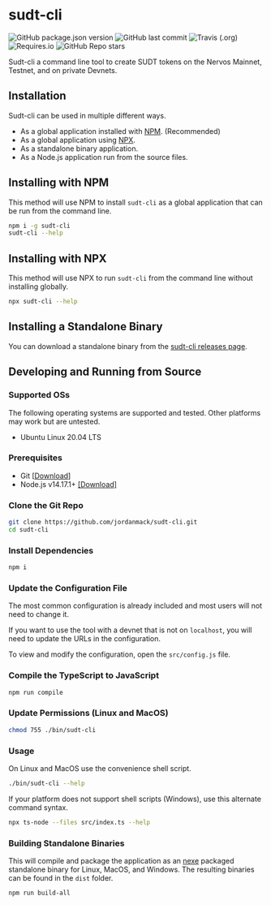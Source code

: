 # sudt-cli

![GitHub package.json version](https://img.shields.io/github/package-json/v/jordanmack/sudt-cli)
![GitHub last commit](https://img.shields.io/github/last-commit/jordanmack/sudt-cli)
![Travis (.org)](https://img.shields.io/travis/jordanmack/sudt-cli)
![Requires.io](https://img.shields.io/requires/github/jordanmack/sudt-cli)
![GitHub Repo stars](https://img.shields.io/github/stars/jordanmack/sudt-cli?style=social)

Sudt-cli a command line tool to create SUDT tokens on the Nervos Mainnet, Testnet, and on private Devnets.

## Installation

Sudt-cli can be used in multiple different ways.

- As a global application installed with [NPM](https://en.wikipedia.org/wiki/Npm_(software)). (Recommended)
- As a global application using [NPX](https://www.npmjs.com/package/npx).
- As a standalone binary application.
- As a Node.js application run from the source files.

## Installing with NPM

This method will use NPM to install `sudt-cli` as a global application that can be run from the command line.

```sh
npm i -g sudt-cli
sudt-cli --help
```

## Installing with NPX

This method will use NPX to run `sudt-cli` from the command line without installing globally.

```sh
npx sudt-cli --help
```

## Installing a Standalone Binary

You can download a standalone binary from the [sudt-cli releases page](https://github.com/jordanmack/sudt-cli/releases).

## Developing and Running from Source

### Supported OSs

The following operating systems are supported and tested. Other platforms may work but are untested.

- Ubuntu Linux 20.04 LTS

### Prerequisites

- Git [[Download](https://git-scm.com/downloads)]
- Node.js v14.17.1+ [[Download]](https://nodejs.org/en/download/)

### Clone the Git Repo

```sh
git clone https://github.com/jordanmack/sudt-cli.git
cd sudt-cli
```

### Install Dependencies

```sh
npm i
```

### Update the Configuration File

The most common configuration is already included and most users will not need to change it.

If you want to use the tool with a devnet that is not on `localhost`, you will need to update the URLs in the configuration.

To view and modify the configuration, open the `src/config.js` file.

### Compile the TypeScript to JavaScript

```sh
npm run compile
```

### Update Permissions (Linux and MacOS)

```sh
chmod 755 ./bin/sudt-cli
```

### Usage

On Linux and MacOS use the convenience shell script.

```sh
./bin/sudt-cli --help
```

If your platform does not support shell scripts (Windows), use this alternate command syntax.

```sh
npx ts-node --files src/index.ts --help
```

### Building Standalone Binaries

This will compile and package the application as an [nexe](https://github.com/nexe/nexe) packaged standalone binary for Linux, MacOS, and Windows. The resulting binaries can be found in the `dist` folder.

```sh
npm run build-all
```

